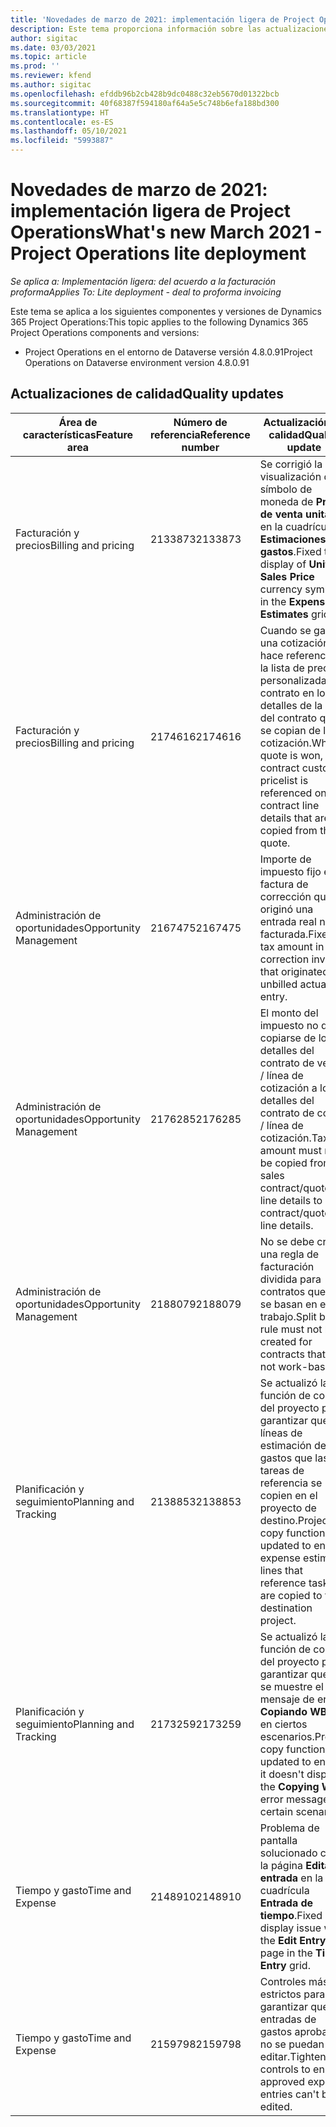 ```yaml
---
title: 'Novedades de marzo de 2021: implementación ligera de Project Operations'
description: Este tema proporciona información sobre las actualizaciones de calidad disponibles en la versión de marzo de 2021 de la implementación ligera de Project Operations.
author: sigitac
ms.date: 03/03/2021
ms.topic: article
ms.prod: ''
ms.reviewer: kfend
ms.author: sigitac
ms.openlocfilehash: efddb96b2cb428b9dc0488c32eb5670d01322bcb
ms.sourcegitcommit: 40f68387f594180af64a5e5c748b6efa188bd300
ms.translationtype: HT
ms.contentlocale: es-ES
ms.lasthandoff: 05/10/2021
ms.locfileid: "5993887"
---
```

# <a name="whats-new-march-2021---project-operations-lite-deployment"></a><span data-ttu-id="7b7d5-103">Novedades de marzo de 2021: implementación ligera de Project Operations</span><span class="sxs-lookup"><span data-stu-id="7b7d5-103">What's new March 2021 - Project Operations lite deployment</span></span>

<span data-ttu-id="7b7d5-104">_Se aplica a: Implementación ligera: del acuerdo a la facturación proforma_</span><span class="sxs-lookup"><span data-stu-id="7b7d5-104">_Applies To: Lite deployment - deal to proforma invoicing_</span></span>


<span data-ttu-id="7b7d5-105">Este tema se aplica a los siguientes componentes y versiones de Dynamics 365 Project Operations:</span><span class="sxs-lookup"><span data-stu-id="7b7d5-105">This topic applies to the following Dynamics 365 Project Operations components and versions:</span></span>

- <span data-ttu-id="7b7d5-106">Project Operations en el entorno de Dataverse versión 4.8.0.91</span><span class="sxs-lookup"><span data-stu-id="7b7d5-106">Project Operations on Dataverse environment version 4.8.0.91</span></span> 

## <a name="quality-updates"></a><span data-ttu-id="7b7d5-107">Actualizaciones de calidad</span><span class="sxs-lookup"><span data-stu-id="7b7d5-107">Quality updates</span></span>

| <span data-ttu-id="7b7d5-108">**Área de características**</span><span class="sxs-lookup"><span data-stu-id="7b7d5-108">**Feature area**</span></span> | <span data-ttu-id="7b7d5-109">**Número de referencia**</span><span class="sxs-lookup"><span data-stu-id="7b7d5-109">**Reference number**</span></span> | <span data-ttu-id="7b7d5-110">**Actualización de calidad**</span><span class="sxs-lookup"><span data-stu-id="7b7d5-110">**Quality update**</span></span> |
| --- | --- | --- |
| <span data-ttu-id="7b7d5-111">Facturación y precios</span><span class="sxs-lookup"><span data-stu-id="7b7d5-111">Billing and pricing</span></span> | <span data-ttu-id="7b7d5-112">2133873</span><span class="sxs-lookup"><span data-stu-id="7b7d5-112">2133873</span></span> | <span data-ttu-id="7b7d5-113">Se corrigió la visualización del símbolo de moneda de **Precio de venta unitario** en la cuadrícula **Estimaciones de gastos**.</span><span class="sxs-lookup"><span data-stu-id="7b7d5-113">Fixed the display of **Unit Sales Price** currency symbol in the **Expense Estimates** grid.</span></span> |
| <span data-ttu-id="7b7d5-114">Facturación y precios</span><span class="sxs-lookup"><span data-stu-id="7b7d5-114">Billing and pricing</span></span> | <span data-ttu-id="7b7d5-115">2174616</span><span class="sxs-lookup"><span data-stu-id="7b7d5-115">2174616</span></span> | <span data-ttu-id="7b7d5-116">Cuando se gana una cotización, se hace referencia a la lista de precios personalizada del contrato en los detalles de la línea del contrato que se copian de la cotización.</span><span class="sxs-lookup"><span data-stu-id="7b7d5-116">When a quote is won, the contract custom pricelist is referenced on contract line details that are copied from the quote.</span></span> |
| <span data-ttu-id="7b7d5-117">Administración de oportunidades</span><span class="sxs-lookup"><span data-stu-id="7b7d5-117">Opportunity Management</span></span> | <span data-ttu-id="7b7d5-118">2167475</span><span class="sxs-lookup"><span data-stu-id="7b7d5-118">2167475</span></span> | <span data-ttu-id="7b7d5-119">Importe de impuesto fijo en la factura de corrección que originó una entrada real no facturada.</span><span class="sxs-lookup"><span data-stu-id="7b7d5-119">Fixed tax amount in the correction invoice that originated an unbilled actual entry.</span></span> |
| <span data-ttu-id="7b7d5-120">Administración de oportunidades</span><span class="sxs-lookup"><span data-stu-id="7b7d5-120">Opportunity Management</span></span> | <span data-ttu-id="7b7d5-121">2176285</span><span class="sxs-lookup"><span data-stu-id="7b7d5-121">2176285</span></span> | <span data-ttu-id="7b7d5-122">El monto del impuesto no debe copiarse de los detalles del contrato de venta / línea de cotización a los detalles del contrato de costo / línea de cotización.</span><span class="sxs-lookup"><span data-stu-id="7b7d5-122">Tax amount must not be copied from sales contract/quote line details to cost contract/quote line details.</span></span> |
| <span data-ttu-id="7b7d5-123">Administración de oportunidades</span><span class="sxs-lookup"><span data-stu-id="7b7d5-123">Opportunity Management</span></span> | <span data-ttu-id="7b7d5-124">2188079</span><span class="sxs-lookup"><span data-stu-id="7b7d5-124">2188079</span></span> | <span data-ttu-id="7b7d5-125">No se debe crear una regla de facturación dividida para contratos que no se basan en el trabajo.</span><span class="sxs-lookup"><span data-stu-id="7b7d5-125">Split billing rule must not be created for contracts that are not work-based.</span></span> |
| <span data-ttu-id="7b7d5-126">Planificación y seguimiento</span><span class="sxs-lookup"><span data-stu-id="7b7d5-126">Planning and Tracking</span></span> | <span data-ttu-id="7b7d5-127">2138853</span><span class="sxs-lookup"><span data-stu-id="7b7d5-127">2138853</span></span> | <span data-ttu-id="7b7d5-128">Se actualizó la función de copia del proyecto para garantizar que las líneas de estimación de gastos que las tareas de referencia se copien en el proyecto de destino.</span><span class="sxs-lookup"><span data-stu-id="7b7d5-128">Project copy function updated to ensure expense estimate lines that reference tasks are copied to the destination project.</span></span> |
| <span data-ttu-id="7b7d5-129">Planificación y seguimiento</span><span class="sxs-lookup"><span data-stu-id="7b7d5-129">Planning and Tracking</span></span> | <span data-ttu-id="7b7d5-130">2173259</span><span class="sxs-lookup"><span data-stu-id="7b7d5-130">2173259</span></span> | <span data-ttu-id="7b7d5-131">Se actualizó la función de copia del proyecto para garantizar que no se muestre el mensaje de error **Copiando WBS** en ciertos escenarios.</span><span class="sxs-lookup"><span data-stu-id="7b7d5-131">Project copy function updated to ensure it doesn't display the **Copying WBS** error message in certain scenarios.</span></span> |
| <span data-ttu-id="7b7d5-132">Tiempo y gasto</span><span class="sxs-lookup"><span data-stu-id="7b7d5-132">Time and Expense</span></span> | <span data-ttu-id="7b7d5-133">2148910</span><span class="sxs-lookup"><span data-stu-id="7b7d5-133">2148910</span></span> | <span data-ttu-id="7b7d5-134">Problema de pantalla solucionado con la página **Editar entrada** en la cuadrícula **Entrada de tiempo**.</span><span class="sxs-lookup"><span data-stu-id="7b7d5-134">Fixed display issue with the **Edit Entry** page in the **Time Entry** grid.</span></span> |
| <span data-ttu-id="7b7d5-135">Tiempo y gasto</span><span class="sxs-lookup"><span data-stu-id="7b7d5-135">Time and Expense</span></span> | <span data-ttu-id="7b7d5-136">2159798</span><span class="sxs-lookup"><span data-stu-id="7b7d5-136">2159798</span></span> | <span data-ttu-id="7b7d5-137">Controles más estrictos para garantizar que las entradas de gastos aprobadas no se puedan editar.</span><span class="sxs-lookup"><span data-stu-id="7b7d5-137">Tightened controls to ensure approved expense entries can't be edited.</span></span> |


